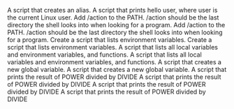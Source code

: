A script that creates an alias.
A script that prints hello user, where user is the current Linux user.
Add /action to the PATH. /action should be the last directory the shell looks into when looking for a program.
Add /action to the PATH. /action should be the last directory the shell looks into when looking for a program.
Create a script that lists environment variables.
Create a script that lists environment variables.
A script that lists all local variables and environment variables, and functions.
A script that lists all local variables and environment variables, and functions.
A script that creates a new global variable.
A script that creates a new global variable.
A script that prints the result of POWER divided by DIVIDE
A script that prints the result of POWER divided by DIVIDE
A script that prints the result of POWER divided by DIVIDE
A script that prints the result of POWER divided by DIVIDE
